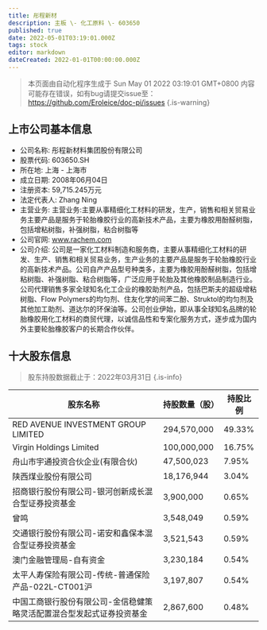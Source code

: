 ```yaml
---
title: 彤程新材
description: 主板 \- 化工原料 \- 603650
published: true
date: 2022-05-01T03:19:01.000Z
tags: stock
editor: markdown
dateCreated: 2022-01-01T00:00:00.000Z
---
```


> 本页面由自动化程序生成于 Sun May 01 2022 03:19:01 GMT+0800
> 内容可能存在错误，如有bug请提交issue至：https://github.com/Eroleice/doc-pi/issues
{.is-warning}

## 上市公司基本信息
- 公司名称: 彤程新材料集团股份有限公司
- 股票代码: 603650.SH
- 所在地: 上海 - 上海市
- 成立日期: 2008年06月04日
- 注册资本: 59,715.245万元
- 法定代表人: Zhang Ning
- 主营业务: 主营业务:主要从事精细化工材料的研发，生产，销售和相关贸易业务主要产品是服务于轮胎橡胶行业的高新技术产品，主要为橡胶用酚醛树脂，包括增粘树脂，补强树脂，粘合树脂等
- 公司官网: www.rachem.com
- 公司介绍: 公司是一家化工材料制造和服务商，主要从事精细化工材料的研发、生产、销售和相关贸易业务，生产业务的主要产品是服务于轮胎橡胶行业的高新技术产品。公司自产产品型号种类多，主要为橡胶用酚醛树脂，包括增粘树脂、补强树脂、粘合树脂等，广泛应用于轮胎及其他橡胶制品制造行业。公司代理销售多家全球知名化工企业的橡胶助剂产品，包括巴斯夫的超级增粘树脂、Flow Polymers的均匀剂、住友化学的间苯二酚、Struktol的均匀剂及其他加工助剂、道达尔的环保油等。公司创业伊始，即从事全球知名品牌的轮胎橡胶用化工材料的商贸代理，以诚信品性和专案化服务方式，逐步成为国内外主要轮胎橡胶客户的长期合作伙伴。


## 十大股东信息
> 股东持股数据截止于：2022年03月31日
{.is-info}

| 股东名称 | 持股数量（股） | 持股比例 |
| --- | --- | --- |
| RED   AVENUE INVESTMENT GROUP LIMITED | 294,570,000 | 49.33% |
| Virgin   Holdings Limited | 100,000,000 | 16.75% |
| 舟山市宇通投资合伙企业(有限合伙) | 47,500,023 | 7.95% |
| 陕西煤业股份有限公司 | 18,176,944 | 3.04% |
| 招商银行股份有限公司-银河创新成长混合型证券投资基金 | 3,900,000 | 0.65% |
| 曾鸣 | 3,548,049 | 0.59% |
| 交通银行股份有限公司-诺安和鑫保本混合型证券投资基金 | 3,521,543 | 0.59% |
| 澳门金融管理局-自有资金 | 3,230,184 | 0.54% |
| 太平人寿保险有限公司-传统-普通保险产品-022L-CT001沪 | 3,197,807 | 0.54% |
| 中国工商银行股份有限公司-金信稳健策略灵活配置混合型发起式证券投资基金 | 2,867,600 | 0.48% |




